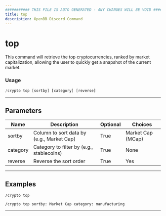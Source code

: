 ```yaml
---
########### THIS FILE IS AUTO GENERATED - ANY CHANGES WILL BE VOID ###########
title: top
description: OpenBB Discord Command
---
```


# top

This command will retrieve the top cryptocurrencies, ranked by market capitalization, allowing the user to quickly get a snapshot of the current market.

### Usage

```python wordwrap
/crypto top [sortby] [category] [reverse]
```

---

## Parameters

| Name | Description | Optional | Choices |
| ---- | ----------- | -------- | ------- |
| sortby | Column to sort data by (e.g., Market Cap) | True | Market Cap (MCap) |
| category | Category to filter by (e.g., stablecoins) | True | None |
| reverse | Reverse the sort order | True | Yes |


---

## Examples

```
/crypto top
```

```
/crypto top sortby: Market Cap category: manufacturing
```
---
